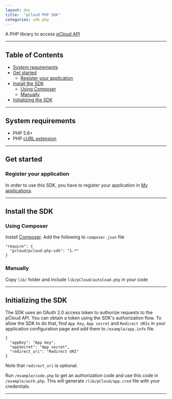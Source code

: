 ```yaml
---
layout: doc
title:  "pCloud PHP SDK"
categories: sdk php
---
```


A PHP library to access [pCloud API](https://docs.pcloud.com/)

---

## Table of Contents
* [System requirements](#system-requirements)
* [Get started](#get-started)
  * [Register your application](#register-your-application)
* [Install the SDK](#install-the-sdk)
  * [Using Composer](#using-composer)
  * [Manually](#manually)
* [Initializing the SDK](#initializing-the-sdk)

---

## System requirements

  * PHP 5.6+
  * PHP [cURL extension](http://php.net/manual/en/curl.setup.php)

---

## Get started

### Register your application

In order to use this SDK, you have to register your application in [My applications](https://docs.pcloud.com/oauth/index.html).

---

## Install the SDK

### Using Composer

Install [Composer](http://getcomposer.org/download/). Add the following to `composer.json` file

~~~~
"require": {
  "pcloud/pcloud-php-sdk": "1.*"
}
~~~~

### Manually

Copy `lib/` folder and include `lib/pCloud/autoload.php` in your code

---

## Initializing the SDK

The SDK uses an OAuth 2.0 access token to authorize requests to the pCloud API.
You can obtain a token using the SDK's authorization flow.
To allow the SDK to do that, find `App Key`, `App secret` and `Redirect URIs` in your application configuration page and add them to `/example/app.info` file.

~~~~
{
  "appKey": "App key",
  "appSecret": "App secret",
  "redirect_uri": "Redirect URI"
}
~~~~

Note that `redirect_uri` is optional.

Run `/example/code.php` to get an authorization code and use this code in `/example/auth.php`. This will generate `/lib/pCloud/app.cred` file with your credentials.

---